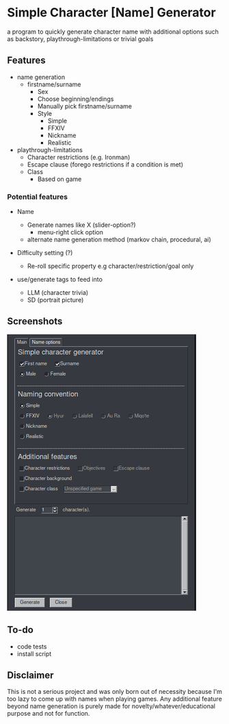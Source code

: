 # Simple Character \[Name\] Generator

a program to quickly generate character name with additional options such as backstory, playthrough-limitations or trivial goals

## Features

- name generation
  - firstname/surname
    - Sex
    - Choose beginning/endings
    - Manually pick firstname/surname
    - Style
      - Simple
      - FFXIV
      - Nickname
      - Realistic
- playthrough-limitations
  - Character restrictions (e.g. Ironman)
  - Escape clause (forego restrictions if a condition is met)
  - Class
    - Based on game

### Potential features

- Name
    - Generate names like X (slider-option?)
      - menu-right click option
    - alternate name generation method (markov chain,  procedural, ai)
- Difficulty setting (?)
    - Re-roll specific property e.g character/restriction/goal only

- use/generate tags to feed into 
  - LLM (character trivia)
  - SD (portrait picture)

## Screenshots

![picture](https://github.com/haaln/char-gen/blob/master/screenshot/screenshot.png?raw=true)

## To-do

- code tests
- install script

## Disclaimer

This is not a serious project and was only born out of necessity because I'm too lazy to come up with names when playing games. Any additional feature beyond name generation is purely made for novelty/whatever/educational purpose and not for function.
